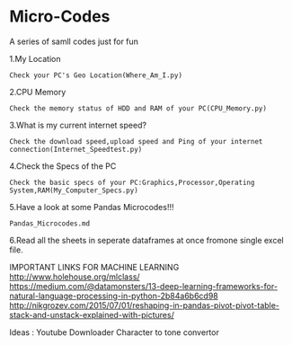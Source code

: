 # Micro-Codes
A series of samll codes just for fun

1.My Location

	Check your PC's Geo Location(Where_Am_I.py)
	
2.CPU Memory

	Check the memory status of HDD and RAM of your PC(CPU_Memory.py)

3.What is my current internet speed?	

	Check the download speed,upload speed and Ping of your internet connection(Internet_Speedtest.py)

4.Check the Specs of the PC

	Check the basic specs of your PC:Graphics,Processor,Operating System,RAM(My_Computer_Specs.py)

5.Have a look at some Pandas Microcodes!!!


	Pandas_Microcodes.md

6.Read all the sheets in seperate dataframes at once fromone single excel file.


IMPORTANT LINKS FOR MACHINE LEARNING
http://www.holehouse.org/mlclass/
https://medium.com/@datamonsters/13-deep-learning-frameworks-for-natural-language-processing-in-python-2b84a6b6cd98
http://nikgrozev.com/2015/07/01/reshaping-in-pandas-pivot-pivot-table-stack-and-unstack-explained-with-pictures/

Ideas
:
Youtube Downloader
Character to tone convertor

